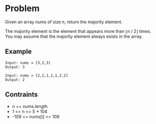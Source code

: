 # Problem 

Given an array nums of size n, return the majority element.

The majority element is the element that appears more than ⌊n / 2⌋ times. You may assume that the majority element always exists in the array.

## Example

```text
Input: nums = [3,2,3]
Output: 3
```

```text
Input: nums = [2,2,1,1,1,2,2]
Output: 2
```

## Contraints

- n == nums.length
- 1 <= n <= 5 * 104
- -109 <= nums[i] <= 109
